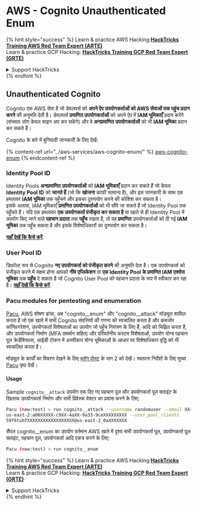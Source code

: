 # AWS - Cognito Unauthenticated Enum

{% hint style="success" %}
Learn & practice AWS Hacking:<img src="../../../.gitbook/assets/image (1).png" alt="" data-size="line">[**HackTricks Training AWS Red Team Expert (ARTE)**](https://training.hacktricks.xyz/courses/arte)<img src="../../../.gitbook/assets/image (1).png" alt="" data-size="line">\
Learn & practice GCP Hacking: <img src="../../../.gitbook/assets/image (2).png" alt="" data-size="line">[**HackTricks Training GCP Red Team Expert (GRTE)**<img src="../../../.gitbook/assets/image (2).png" alt="" data-size="line">](https://training.hacktricks.xyz/courses/grte)

<details>

<summary>Support HackTricks</summary>

* Check the [**subscription plans**](https://github.com/sponsors/carlospolop)!
* **Join the** 💬 [**Discord group**](https://discord.gg/hRep4RUj7f) or the [**telegram group**](https://t.me/peass) or **follow** us on **Twitter** 🐦 [**@hacktricks\_live**](https://twitter.com/hacktricks\_live)**.**
* **Share hacking tricks by submitting PRs to the** [**HackTricks**](https://github.com/carlospolop/hacktricks) and [**HackTricks Cloud**](https://github.com/carlospolop/hacktricks-cloud) github repos.

</details>
{% endhint %}

## Unauthenticated Cognito

Cognito एक AWS सेवा है जो डेवलपर्स को **अपने ऐप उपयोगकर्ताओं को AWS सेवाओं तक पहुंच प्रदान करने** की अनुमति देती है। डेवलपर्स **प्रमाणित उपयोगकर्ताओं** को अपने ऐप में **IAM भूमिकाएँ** प्रदान करेंगे (संभवतः लोग केवल साइन अप कर सकेंगे) और वे **अनप्रमाणित उपयोगकर्ताओं** को भी **IAM भूमिका** प्रदान कर सकते हैं।

Cognito के बारे में बुनियादी जानकारी के लिए देखें:

{% content-ref url="../aws-services/aws-cognito-enum/" %}
[aws-cognito-enum](../aws-services/aws-cognito-enum/)
{% endcontent-ref %}

### Identity Pool ID

Identity Pools **अनप्रमाणित उपयोगकर्ताओं** को **IAM भूमिकाएँ** प्रदान कर सकते हैं जो केवल **Identity Pool ID** को **जानते हैं** (जो कि **खोजना** काफी सामान्य है), और इस जानकारी के साथ एक हमलावर **IAM भूमिका** तक पहुँचने और इसका दुरुपयोग करने की कोशिश कर सकता है।\
इसके अलावा, IAM भूमिकाएँ **प्रमाणित उपयोगकर्ताओं** को भी सौंपे जा सकते हैं जो Identity Pool तक पहुँचते हैं। यदि एक हमलावर **एक उपयोगकर्ता पंजीकृत कर सकता है** या पहले से ही Identity Pool में उपयोग किए जाने वाले **पहचान प्रदाता** तक **पहुँच** रखता है, तो वह **प्रमाणित** उपयोगकर्ताओं को दी गई **IAM भूमिका** तक पहुँच सकता है और इसके विशेषाधिकारों का दुरुपयोग कर सकता है।

[**यहाँ देखें कि कैसे करें**](../aws-services/aws-cognito-enum/cognito-identity-pools.md).

### User Pool ID

डिफ़ॉल्ट रूप से Cognito **नए उपयोगकर्ता को पंजीकृत करने** की अनुमति देता है। एक उपयोगकर्ता को पंजीकृत करने में सक्षम होना आपको **नींव एप्लिकेशन** या **एक Identity Pool के प्रमाणित IAM एक्सेस भूमिका** तक **पहुँच** दे सकता है जो Cognito User Pool को पहचान प्रदाता के रूप में स्वीकार कर रहा है। [**यहाँ देखें कि कैसे करें**](../aws-services/aws-cognito-enum/cognito-user-pools.md#registration).

### Pacu modules for pentesting and enumeration

[Pacu](https://github.com/RhinoSecurityLabs/pacu), AWS शोषण ढांचा, अब "cognito\_\_enum" और "cognito\_\_attack" मॉड्यूल शामिल करता है जो एक खाते में सभी Cognito संपत्तियों की गणना को स्वचालित करता है और कमजोर कॉन्फ़िगरेशन, उपयोगकर्ता विशेषताओं का उपयोग जो पहुँच नियंत्रण के लिए हैं, आदि को चिह्नित करता है, और उपयोगकर्ता निर्माण (MFA समर्थन सहित) और परिवर्तनीय कस्टम विशेषताओं, उपयोग योग्य पहचान पूल क्रेडेंशियल्स, आईडी टोकन में अस्वीकार योग्य भूमिकाओं के आधार पर विशेषाधिकार वृद्धि को भी स्वचालित करता है।

मॉड्यूल के कार्यों का विवरण देखने के लिए [ब्लॉग पोस्ट](https://rhinosecuritylabs.com/aws/attacking-aws-cognito-with-pacu-p2) के भाग 2 को देखें। स्थापना निर्देशों के लिए मुख्य [Pacu](https://github.com/RhinoSecurityLabs/pacu) पृष्ठ देखें।

#### Usage

Sample `cognito__attack` उपयोग एक दिए गए पहचान पूल और उपयोगकर्ता पूल क्लाइंट के खिलाफ उपयोगकर्ता निर्माण और सभी प्रिवेस्क वेक्टर का प्रयास करने के लिए:
```bash
Pacu (new:test) > run cognito__attack --username randomuser --email XX+sdfs2@gmail.com --identity_pools
us-east-2:a06XXXXX-c9XX-4aXX-9a33-9ceXXXXXXXXX --user_pool_clients
59f6tuhfXXXXXXXXXXXXXXXXXX@us-east-2_0aXXXXXXX
```
सैंपल cognito\_\_enum का उपयोग वर्तमान AWS खाते में दृश्य सभी उपयोगकर्ता पूल, उपयोगकर्ता पूल क्लाइंट, पहचान पूल, उपयोगकर्ता आदि एकत्र करने के लिए:
```bash
Pacu (new:test) > run cognito__enum
```
{% hint style="success" %}
Learn & practice AWS Hacking:<img src="../../../.gitbook/assets/image (1).png" alt="" data-size="line">[**HackTricks Training AWS Red Team Expert (ARTE)**](https://training.hacktricks.xyz/courses/arte)<img src="../../../.gitbook/assets/image (1).png" alt="" data-size="line">\
Learn & practice GCP Hacking: <img src="../../../.gitbook/assets/image (2).png" alt="" data-size="line">[**HackTricks Training GCP Red Team Expert (GRTE)**<img src="../../../.gitbook/assets/image (2).png" alt="" data-size="line">](https://training.hacktricks.xyz/courses/grte)

<details>

<summary>Support HackTricks</summary>

* Check the [**subscription plans**](https://github.com/sponsors/carlospolop)!
* **Join the** 💬 [**Discord group**](https://discord.gg/hRep4RUj7f) or the [**telegram group**](https://t.me/peass) or **follow** us on **Twitter** 🐦 [**@hacktricks\_live**](https://twitter.com/hacktricks\_live)**.**
* **हैकिंग ट्रिक्स साझा करें PRs को** [**HackTricks**](https://github.com/carlospolop/hacktricks) और [**HackTricks Cloud**](https://github.com/carlospolop/hacktricks-cloud) गिटहब रिपोजिटरी में सबमिट करके।

</details>
{% endhint %}
